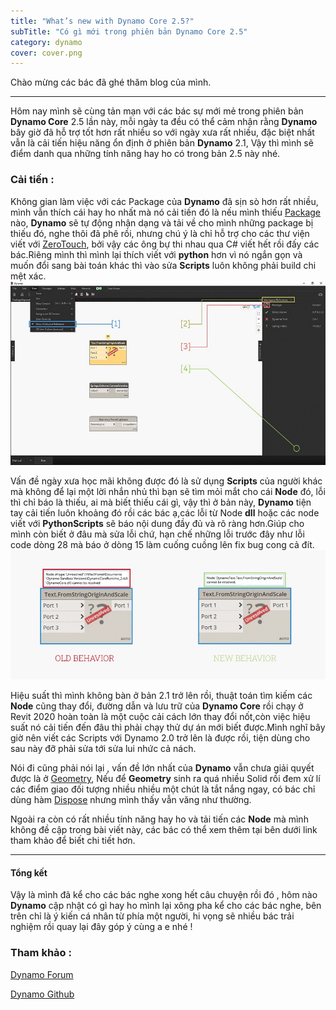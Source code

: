 ```yaml
---
title: "What’s new with Dynamo Core 2.5?"
subTitle: "Có gì mới trong phiên bản Dynamo Core 2.5"
category: dynamo
cover: cover.png
---
```


Chào mừng các bác đã ghé thăm blog của mình.

---

Hôm nay mình sẽ cùng tản mạn với các bác sự mới mẻ trong phiên bản **Dynamo Core** 2.5 lần này, mỗi ngày ta đều có thể cảm nhận rằng **Dynamo** bây giờ đã hỗ trợ tốt hơn rất nhiều so với ngày xưa rất nhiều, đặc biệt nhất vẫn là cải tiến hiệu năng ổn định ở phiên bản **Dynamo** 2.1, Vậy thì mình sẽ điểm danh qua những tính năng hay ho có trong bản 2.5 này nhé.
### Cải tiến :
 Không gian làm việc với các Package của **Dynamo** đã sịn sò hơn rất nhiều, mình vẫn thích cái hay ho nhất mà nó cải tiến đó là nếu mình thiếu [Package](https://dynamopackages.com/) nào, **Dynamo** sẽ tự động nhận dạng và tải về cho mình những package bị thiếu đó, nghe thôi đã phê rồi, nhưng chú ý là chỉ hỗ trợ cho các thư viện viết với [ZeroTouch](https://github.com/DynamoDS/Dynamo/wiki/Zero-Touch-Plugin-Development), bởi vậy các ông bự thi nhau qua C# viết hết rồi đấy các bác.Riêng mình thì mình lại thích viết với **python** hơn vì nó ngắn gọn và muốn đổi sang bài toán khác thì vào sửa **Scripts** luôn không phải build chi mệt xác.
![](https://github.com/chuong9x/DataBlog/blob/master/Whats%20New%20In%20Dynamo%20Core%202.5/WorkspaceReferences_Dynamo2.5.jpg?raw=true)

Vấn đề ngày xưa học mãi không được đó là sử dụng **Scripts** của người khác mà không để lại một lời nhắn nhủ thì bạn sẽ tìm mỏi mắt cho cái **Node** đó, lỗi thì chỉ báo là thiếu, ai mà biết thiếu cái gì, vậy thì ở bản này, **Dynamo** tiện tay cải tiến luôn khoảng đó rồi các bác ạ,các lỗi từ Node **dll** hoặc các node viết với **PythonScripts** sẽ báo nội dung đầy đủ và rõ ràng hơn.Giúp cho mình còn biết ở đâu mà sửa lỗi chứ, hạn chế những lỗi trước đây như lỗi code dòng 28 mà báo ở dòng 15 làm cuống cuồng lên fix bug cong cả đít.
![](https://github.com/chuong9x/DataBlog/blob/master/Whats%20New%20In%20Dynamo%20Core%202.5/UnresolvedNode_ErrorMessages2.jpg?raw=true)

Hiệu suất thì mình không bàn ở bản 2.1 trở lên rồi, thuật toán tìm kiếm các **Node** cũng thay đổi, đường dẫn và lưu trữ của **Dynamo Core** rồi chạy ở Revit 2020 hoàn toàn là một cuộc cải cách lớn thay đổi nốt,còn việc hiệu suất nó cải tiến đến đâu thì phải chạy thử dự án mới biết được.Mình nghĩ bây giờ nên viết các Scripts với Dynamo 2.0 trở lên là được rồi, tiện dùng cho sau này đỡ phải sửa tới sửa lui nhức cả nách.

Nói đi cũng phải nói lại , vấn đề lớn nhất của **Dynamo** vẫn chưa giải quyết được là ở [Geometry](https://primer.dynamobim.org/05_Geometry-for-Computational-Design/5-1_geometry-overview.html), Nếu để **Geometry** sinh ra quá nhiều Solid rồi đem xử lí các điểm giao đối tượng nhiều nhiều một chút là tắt nắng ngay, có bác chỉ dùng hàm [Dispose](https://www.revitapidocs.com/2015/4c6eef15-6691-4675-600c-7a12a09738f9.htm) nhưng mình thấy vẫn văng như thường.

Ngoài ra còn có rất nhiều tính năng hay ho và tải tiến các **Node** mà mình không đề cập trong bài viết này, các bác có thể xem thêm tại bên dưới link tham khảo để biết chi tiết hơn.

---

#### Tổng kết
Vậy là mình đã kể cho các bác nghe xong hết câu chuyện rồi đó , hôm nào **Dynamo** cập nhật có gì hay ho mình lại xông pha kể cho các bác nghe, bên trên chỉ là ý kiến cá nhân từ phía một người, hi vọng sẽ nhiều bác trải nghiệm rồi quay lại đây góp ý cùng a e nhé ! 

### Tham khảo :

[Dynamo Forum](https://forum.dynamobim.com/t/loop-introduce-multiple-parameters-to-an-instance-element/26825/3)

[Dynamo Github](https://github.com/DynamoDS/Dynamo/wiki/Release-Notes#251)

